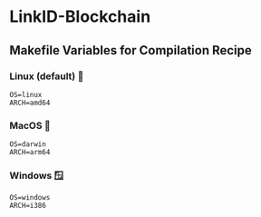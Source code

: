 # LinkID-Blockchain

## Makefile Variables for Compilation Recipe

### Linux (default) 🐧
```
OS=linux
ARCH=amd64
```

### MacOS 🍎
```
OS=darwin
ARCH=arm64
```

### Windows 🪟
```
OS=windows
ARCH=i386
```
